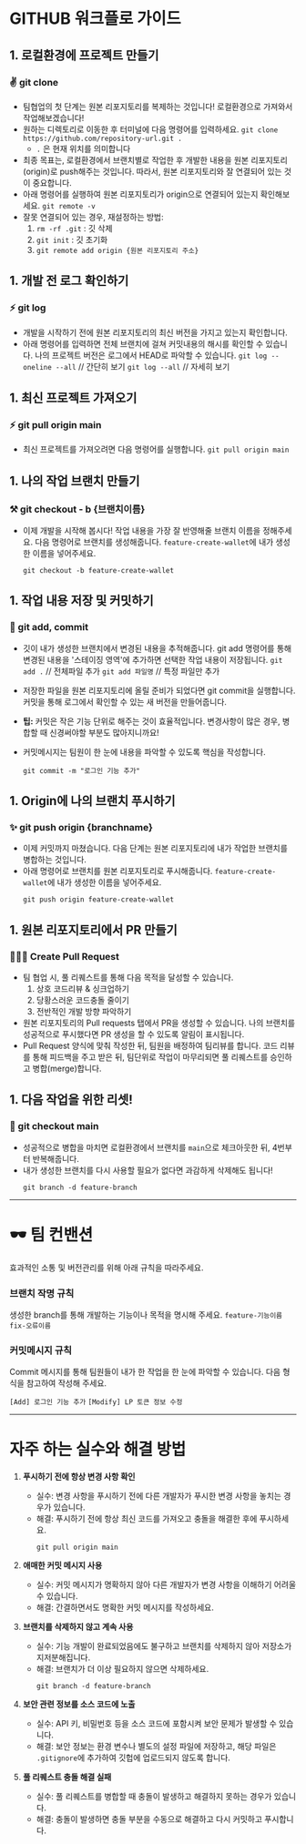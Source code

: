 # GITHUB 워크플로 가이드


## 1. 로컬환경에 프로젝트 만들기
### ✌️ git clone
- 팀협업의 첫 단계는 원본 리포지토리를 복제하는 것입니다! 로컬환경으로 가져와서 작업해보겠습니다!
- 원하는 디렉토리로 이동한 후 터미널에 다음 명령어를 입력하세요.
  `git clone https://github.com/repository-url.git .`
  - `.` 은 현재 위치를 의미합니다
- 최종 목표는, 로컬환경에서 브랜치별로 작업한 후 개발한 내용을 원본 리포지토리(origin)로 push해주는 것입니다. 따라서, 원본 리포지토리와 잘 연결되어 있는 것이 중요합니다. 
- 아래 명령어를 실행하여 원본 리포지토리가 origin으로 연결되어 있는지 확인해보세요.
  `git remote -v` 
- 잘못 연결되어 있는 경우, 재설정하는 방법:
    1. `rm -rf .git` : 깃 삭제
    1. `git init` : 깃 초기화
    1. `git remote add origin {원본 리포지토리 주소}`


## 1. 개발 전 로그 확인하기
### ⚡️ git log
- 개발을 시작하기 전에 원본 리포지토리의 최신 버전을 가지고 있는지 확인합니다. 
- 아래 명령어를 입력하면 전체 브랜치에 걸쳐 커밋내용의 해시를 확인할 수 있습니다. 나의 프로젝트 버전은 로그에서 HEAD로 파악할 수 있습니다.
  `git log --oneline --all` // 간단히 보기
  `git log --all` // 자세히 보기


## 1. 최신 프로젝트 가져오기
### ⚡️ git pull origin main
- 최신 프로젝트를 가져오려면 다음 명령어를 실행합니다.
  `git pull origin main`


## 1. 나의 작업 브랜치 만들기
### ⚒️ git checkout - b {브랜치이름}
- 이제 개발을 시작해 봅시다! 작업 내용을 가장 잘 반영해줄 브랜치 이름을 정해주세요.
  다음 명령어로 브랜치를 생성해줍니다. `feature-create-wallet`에 내가 생성한 이름을 넣어주세요.
  ```
  git checkout -b feature-create-wallet
  ```


## 1. 작업 내용 저장 및 커밋하기
### 🧳 git add, commit
- 깃이 내가 생성한 브랜치에서 변경된 내용을 추적해줍니다. git add 명령어를 통해 변경된 내용을 '스테이징 영역'에 추가하면 선택한 작업 내용이 저장됩니다.
  `git add .` // 전체파일 추가
  `git add 파일명` // 특정 파일만 추가

- 저장한 파일을 원본 리포지토리에 올릴 준비가 되었다면 git commit을 실행합니다. 커밋을 통해 로그에서 확인할 수 있는 새 버전을 만들어줍니다.
- **팁:** 커밋은 작은 기능 단위로 해주는 것이 효율적입니다. 변경사항이 많은 경우, 병합할 때 신경써야할 부분도 많아지니까요!
- 커밋메시지는 팀원이 한 눈에 내용을 파악할 수 있도록 핵심을 작성합니다.
  ```
  git commit -m "로그인 기능 추가"
  ```


## 1. Origin에 나의 브랜치 푸시하기
### ✨ git push origin {branchname}
- 이제 커밋까지 마쳤습니다. 다음 단계는 원본 리포지토리에 내가 작업한 브랜치를 병합하는 것입니다. 
- 아래 명령어로 브랜치를 원본 리포지토리로 푸시해줍니다. `feature-create-wallet`에 내가 생성한 이름을 넣어주세요.
  ```
  git push origin feature-create-wallet
  ```


## 1. 원본 리포지토리에서 PR 만들기
### 👨🏻‍💻 Create Pull Request
- 팀 협업 시, 풀 리퀘스트를 통해 다음 목적을 달성할 수 있습니다.
  1. 상호 코드리뷰 & 싱크업하기
  1. 당황스러운 코드충돌 줄이기
  1. 전반적인 개발 방향 파악하기
- 원본 리포지토리의 Pull requests 탭에서 PR을 생성할 수 있습니다. 나의 브랜치를 성공적으로 푸시했다면 PR 생성을 할 수 있도록 알림이 표시됩니다.
- Pull Request 양식에 맞춰 작성한 뒤, 팀원을 배정하여 팀리뷰를 합니다.
  코드 리뷰를 통해 피드백을 주고 받은 뒤, 팀단위로 작업이 마무리되면 풀 리퀘스트를 승인하고 병합(merge)합니다.


## 1. 다음 작업을 위한 리셋!
### 🫧 git checkout main
- 성공적으로 병합을 마치면 로컬환경에서 브랜치를 `main`으로 체크아웃한 뒤, 4번부터 반복해줍니다.
- 내가 생성한 브랜치를 다시 사용할 필요가 없다면 과감하게 삭제해도 됩니다!
     ```
     git branch -d feature-branch
     ```

----

# 🕶️ 팀 컨밴션

효과적인 소통 및 버전관리를 위해 아래 규칙을 따라주세요.

### 브랜치 작명 규칙

생성한 branch를 통해 개발하는 기능이나 목적을 명시해 주세요.
`feature-기능이름`
`fix-오류이름`

### 커밋메시지 규칙

Commit 메시지를 통해 팀원들이 내가 한 작업을 한 눈에 파악할 수 있습니다.
다음 형식을 참고하여 작성해 주세요.

`[Add] 로그인 기능 추가`
`[Modify] LP 토큰 정보 수정`

----

# 자주 하는 실수와 해결 방법

1. **푸시하기 전에 항상 변경 사항 확인**

   - 실수: 변경 사항을 푸시하기 전에 다른 개발자가 푸시한 변경 사항을 놓치는 경우가 있습니다.
   - 해결: 푸시하기 전에 항상 최신 코드를 가져오고 충돌을 해결한 후에 푸시하세요.
     ```
     git pull origin main
     ```

1. **애매한 커밋 메시지 사용**

   - 실수: 커밋 메시지가 명확하지 않아 다른 개발자가 변경 사항을 이해하기 어려울 수 있습니다.
   - 해결: 간결하면서도 명확한 커밋 메시지를 작성하세요.

1. **브랜치를 삭제하지 않고 계속 사용**

   - 실수: 기능 개발이 완료되었음에도 불구하고 브랜치를 삭제하지 않아 저장소가 지저분해집니다.
   - 해결: 브랜치가 더 이상 필요하지 않으면 삭제하세요.
     ```
     git branch -d feature-branch
     ```

1. **보안 관련 정보를 소스 코드에 노출**

   - 실수: API 키, 비밀번호 등을 소스 코드에 포함시켜 보안 문제가 발생할 수 있습니다.
   - 해결: 보안 정보는 환경 변수나 별도의 설정 파일에 저장하고, 해당 파일은 `.gitignore`에 추가하여 깃헙에 업로드되지 않도록 합니다.

1. **풀 리퀘스트 충돌 해결 실패**
   - 실수: 풀 리퀘스트를 병합할 때 충돌이 발생하고 해결하지 못하는 경우가 있습니다.
   - 해결: 충돌이 발생하면 충돌 부분을 수동으로 해결하고 다시 커밋하고 푸시합니다.
